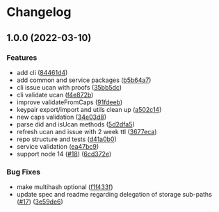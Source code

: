 # Changelog

## 1.0.0 (2022-03-10)


### Features

* add cli ([84461d4](https://github.com/nftstorage/ucan.storage/commit/84461d4b5372404fff2c9158581a3c19e347afa5))
* add common and service packages ([b5b64a7](https://github.com/nftstorage/ucan.storage/commit/b5b64a7458eb9b775f8f7670f2c1f9702c4f5882))
* cli issue ucan with proofs ([35bb5dc](https://github.com/nftstorage/ucan.storage/commit/35bb5dca436c511230e4c3219398bd2a7a6d4713))
* cli validate ucan ([f4e872b](https://github.com/nftstorage/ucan.storage/commit/f4e872bad2e4305cb2255d9cbbb4dfe5c49818f2))
* improve validateFromCaps ([91fdeeb](https://github.com/nftstorage/ucan.storage/commit/91fdeeb85f73c3cd94fe954535f5334e3eb9dbeb))
* keypair export/import and utils clean up ([a502c14](https://github.com/nftstorage/ucan.storage/commit/a502c142e9ded68e247aba375a54625977da503e))
* new caps validation ([34e03d8](https://github.com/nftstorage/ucan.storage/commit/34e03d879e14ff543b333606d21461691d171dbb))
* parse did and isUcan methods ([5d2dfa5](https://github.com/nftstorage/ucan.storage/commit/5d2dfa500abe9250369515fc04e918d69e0a8e82))
* refresh ucan and issue with 2 week ttl ([3677eca](https://github.com/nftstorage/ucan.storage/commit/3677eca2683621cea8e9d081ce3e99f0b408a39d))
* repo structure and tests ([d41a0b0](https://github.com/nftstorage/ucan.storage/commit/d41a0b072da542e6941628b2c3d9f0796eeed1aa))
* service validation ([ea47bc9](https://github.com/nftstorage/ucan.storage/commit/ea47bc9dea6c17d40ff2443c7969856ea10aa77e))
* support node 14 ([#18](https://github.com/nftstorage/ucan.storage/issues/18)) ([6cd372e](https://github.com/nftstorage/ucan.storage/commit/6cd372e064ea5de67dce4d5cfa3acf54c4ed5e29))


### Bug Fixes

* make multihash optional ([f1f433f](https://github.com/nftstorage/ucan.storage/commit/f1f433fbc2e5a14dd9ec2c01066991d68e28aeb2))
* update spec and readme regarding delegation of storage sub-paths ([#17](https://github.com/nftstorage/ucan.storage/issues/17)) ([3e59de6](https://github.com/nftstorage/ucan.storage/commit/3e59de678070548f442171d401823b6d37cbf18a))
